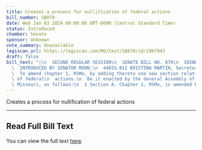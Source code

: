 ```yaml
---
title: Creates a process for nullification of federal actions
bill_number: SB870
date: Wed Jan 03 2024 00:00:00 GMT-0600 (Central Standard Time)
status: Introduced
chamber: Senate
sponsor: Unknown
vote_summary: Unavailable
legiscan_url: https://legiscan.com/MO/text/SB870/id/2867943
draft: false
bill_text: "|\n  SECOND REGULAR SESSION\n  SENATE BILL NO. 870\n  102ND GENERA L ASSEMBLY\n\
  \  INTRODUCED BY SENATOR MOON.\n  4465S.01I KRISTINA MARTIN, Secretary\n  AN ACT\n\
  \  To amend chapter 1, RSMo, by adding thereto one new section relating to nullification\
  \ of federal\n  actions.\n  Be it enacted by the General Assembly of the State of\
  \ Missouri, as follows:\n  1 Section A. Chapter 1, RSMo, is amended by adding thereto"
---
```

Creates a process for nullification of federal actions

---

## Read Full Bill Text

You can view the full text [here](https://legiscan.com/MO/text/SB870/id/2867943).
